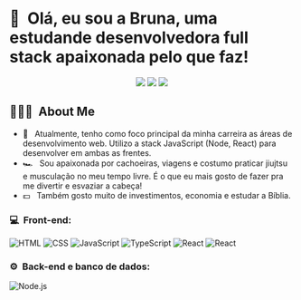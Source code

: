 <h1>👋 &nbsp;Olá, eu sou a Bruna, uma estudande desenvolvedora full stack apaixonada pelo que faz!</h1>
<p align="center">
<a href="https://www.instagram.com/brunarocham_/?hl=en"><img src="https://img.shields.io/badge/-@brunarocham_-E4405F?style=flat-square&logo=Instagram&logoColor=white"/></a>
<a href="https://www.linkedin.com/in/brunarocha-/"><img src="https://img.shields.io/badge/-Bruna Rocha Marques -0077B5?style=flat-square&logo=Linkedin&logoColor=white"/></a>
<a href="mailto:brunaads001@gmail.com"><img src="https://img.shields.io/badge/-brunaads001@gmail.com-D14836?style=flat-square&logo=Gmail&logoColor=white"/></a>

</p>

<h2> 👨🏻‍💻 &nbsp;About Me </h2>

- 🚀 &nbsp; Atualmente, tenho como foco principal da minha carreira as áreas de desenvolvimento web. Utilizo a stack JavaScript (Node, React) para desenvolver em ambas as frentes.
- 🏎 &nbsp; Sou apaixonada por cachoeiras, viagens e costumo praticar jiujtsu e musculação no meu tempo livre. É o que eu mais gosto de fazer pra me divertir e esvaziar a cabeça!
- 💵 &nbsp; Também gosto muito de investimentos, economia e estudar a Bíblia.


<h3>💻 &nbsp;Front-end:</h3>

![HTML](https://img.shields.io/badge/-HTML-333333?style=flat&logo=HTML5)
![CSS](https://img.shields.io/badge/-CSS-333333?style=flat&logo=CSS3&logoColor=1572B6)
![JavaScript](https://img.shields.io/badge/-JavaScript-333333?style=flat&logo=javascript)
![TypeScript](https://img.shields.io/badge/-TypeScript-333333?style=flat&logo=typescript&logoColor=2D79C7)
![React](https://img.shields.io/badge/-React-333333?style=flat&logo=react)
![React](https://img.shields.io/badge/-React%20Native-333333?style=flat&logo=react)

<h3>⚙️ &nbsp;Back-end e banco de dados:</h3>

![Node.js](https://img.shields.io/badge/-Node.js-333333?style=flat&logo=node.js)




